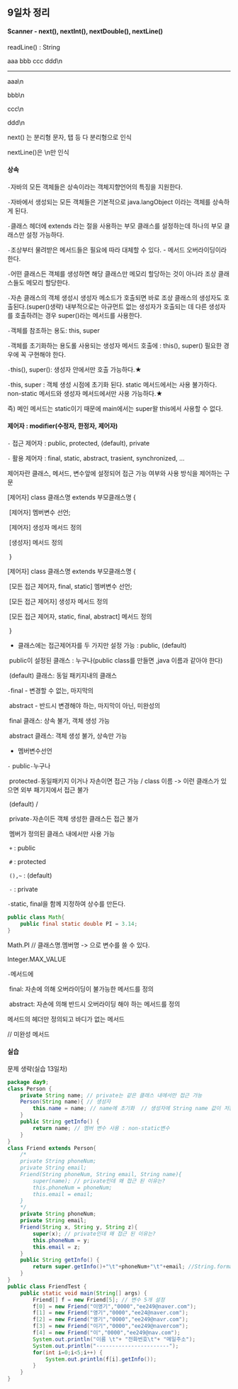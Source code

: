 ## 9일차 정리

#### Scanner - next(), nextInt(), nextDouble(), nextLine()

readLine() : String

aaa bbb     ccc      ddd\n

---

aaa\n

bbb\n

ccc\n

ddd\n

next() 는 분리형 문자, 탭 등 다 분리형으로 인식

nextLine()은 \n만 인식



#### 상속

`-`자바의 모든 객체들은 상속이라는 객체지향언어의 특징을 지원한다.

`-`자바에서 생성되는 모든 객체들은 기본적으로 java.langObject 이라는 객체를 상속하게 된다.

`-`클래스 헤더에 extends 라는 절을 사용하는 부모 클래스를 설정하는데 하나의 부모 클래스만 설정 가능하다.

`-`조상부터 물려받은 메서드들은 필요에 따라 대체할 수 있다. - 메서드 오버라이딩이라 한다.

`-`어떤 클래스든 객체를 생성하면 해당 클래스만 메모리 할당하는 것이 아니라 조상 클래스들도 메모리 할당한다.

`-`자손 클래스의 객체 생성시 생성자 메소드가 호출되면 바로 조상 클래스의 생성자도 호출된다.(super()생략) 내부적으로는 아규먼트 없는 생성자가 호출되는 데 다른 생성자를 호출하려는 경우 super()라는 메서드를 사용한다.

`-`객체를 참조하는 용도: this, super

`-`객체를 초기화하는 용도롤 사용되는 생성자 메서드 호출에 : this(), super() 필요한 경우에 꼭 구현해야 한다.

`-`this(), super(): 생성자 안에서만 호출 가능하다.★

`-`this, super : 객체 생성 시점에 초기화 된다. static 메서드에서는 사용 불가하다. non-static 메서드와 생성자 메서드에서만 사용 가능하다.★

즉) 메인 메서드는 static이기 때문에 main에서는 super왈 this에서 사용할 수 없다.



#### 제어자 : modifier(수정자, 한정자, 제어자)

`-` 접근 제어자 : public, protected, (default), private

`-` 활용 제어자 : final, static, abstract, trasient, synchronized, ...



제어자란 클래스, 메서드, 변수앞에 설정되어 접근 가능 여부와 사용 방식을 제어하는 구문

[제어자] class 클래스명 extends 부모클래스명 {

​		[제어자] 멤버변수 선언;

​		[제어자] 생성자 메서드 정의

​		[생성자] 메서드 정의

​	}

[제어자] class 클래스명 extends 부모클래스명 {

​		[모든 접근 제어자, final, static] 멤버변수 선언;

​		[모든 접근 제어자] 생성자 메서드 정의

​		[모든 접근 제어자, static, final, abstract] 메서드 정의

​	}

- 클래스에는 접근제어자를 두 가지만 설정 가능 : public, (default)

​	public이 설정된 클래스 : 누구나(public class를 만들면 ,java 이름과 같아야 한다)

​	(default) 클래스: 동일 패키지내의 클래스 

`-`final - 변경할 수 없는, 마지막의 

​	abstract - 반드시 변경해야 하는, 마지막이 아닌, 미완성의 

​	final 클래스: 상속 불가, 객체 생성 가능

​	abstract 클래스: 객체 생성 불가, 상속만 가능



- 멤버변수선언

`-` public`-`누구나

​	protected`-`동일패키지 이거나 자손이면 접근 가능 	/ class 이름 -> 이런 클래스가 있으면 외부 패기지에서 접근 불가

​	(default)																			/

​	private`-`자손이든 객체 생성한 클래스든 접근 불가

​					멤버가 정의된 클래스 내에서만 사용 가능 



​	`+` :  public

​	`#` : protected

​	`(),~` : (default)

​	`-` : private 

`-`static, final을 함께 지정하여 상수를 만든다.

```java
public class Math{
	public final static double PI = 3.14;
}
```

Math.PI // 클래스명.멤버명 -> 으로 변수를 쓸 수 있다.

Integer.MAX_VALUE

`-`메서드에

​	final: 자손에 의해 오버라이딩이 불가능한 메서드를 정의

​	abstract: 자손에 의해 반드시 오버라이딩 해야 하는 메서드를 정의 

메서드의 헤더만 정의되고 바디가 없는 메서드

// 미완성 메서드

#### 실습

문제 생략(실습 13일차)

```java
package day9;
class Person {
	private String name; // private는 같은 클래스 내에서만 접근 가능
	Person(String name){ // 생성자
		this.name = name; // name에 초기화	// 생성자에 String name 값이 저장
	}
	public String getInfo() {
		return name; // 멤버 변수 사용 : non-static변수
	}
}
class Friend extends Person{
	/*
	private String phoneNum;
	private String email;
	Friend(String phoneNum, String email, String name){
		super(name); // private인데 왜 접근 된 이유는?
		this.phoneNum = phoneNum;
		this.email = email;
	}
	*/
	private String phoneNum;
	private String email;
	Friend(String x, String y, String z){
		super(x); // private인데 왜 접근 된 이유는?
		this.phoneNum = y;
		this.email = z;
	}
	public String getInfo() {
		return super.getInfo()+"\t"+phoneNum+"\t"+email; //String.format(text,value); 
	}
}
public class FriendTest {
	public static void main(String[] args) {
		Friend[] f = new Friend[5]; // 변수 5개 설정
		f[0] = new Friend("이영기","0000","ee249@naver.com");
		f[1] = new Friend("영기","0000","ee24@naver.com");
		f[2] = new Friend("영기","0000","ee249@navr.com");
		f[3] = new Friend("이기","0000","ee249@navercom");
		f[4] = new Friend("이","0000","ee249@nav.com");
		System.out.println("이름 \t"+ "전화번호\t"+ "메일주소");
		System.out.println("-----------------------");
		for(int i=0;i<5;i++) {
			System.out.println(f[i].getInfo());
		}
	}
}

```





